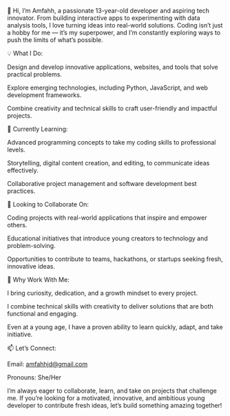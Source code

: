 👋 Hi, I’m Amfahh, a passionate 13-year-old developer and aspiring tech innovator. From building interactive apps to experimenting with data analysis tools, I love turning ideas into real-world solutions. Coding isn’t just a hobby for me — it’s my superpower, and I’m constantly exploring ways to push the limits of what’s possible.

💡 What I Do:

Design and develop innovative applications, websites, and tools that solve practical problems.

Explore emerging technologies, including Python, JavaScript, and web development frameworks.

Combine creativity and technical skills to craft user-friendly and impactful projects.

🌱 Currently Learning:

Advanced programming concepts to take my coding skills to professional levels.

Storytelling, digital content creation, and editing, to communicate ideas effectively.

Collaborative project management and software development best practices.

🤝 Looking to Collaborate On:

Coding projects with real-world applications that inspire and empower others.

Educational initiatives that introduce young creators to technology and problem-solving.

Opportunities to contribute to teams, hackathons, or startups seeking fresh, innovative ideas.

🚀 Why Work With Me:

I bring curiosity, dedication, and a growth mindset to every project.

I combine technical skills with creativity to deliver solutions that are both functional and engaging.

Even at a young age, I have a proven ability to learn quickly, adapt, and take initiative.

📫 Let’s Connect:

Email: amfahhjd@gmail.com

Pronouns: She/Her

I’m always eager to collaborate, learn, and take on projects that challenge me. If you’re looking for a motivated, innovative, and ambitious young developer to contribute fresh ideas, let’s build something amazing together!
